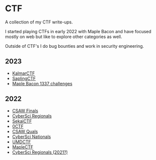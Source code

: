 # CTF

A collection of my CTF write-ups.

I started playing CTFs in early 2022 with Maple Bacon and have focused mostly on web but like to explore other categories as well.

Outside of CTF's I do bug bounties and work in security engineering.

## 2023

* [KalmarCTF](kalmar2023/README.md)
* [SaplingCTF](sapling2023/README.md)
* [Maple Bacon 1337 challenges](mb_challs2023/README.md)

## 2022

* [CSAW Finals](csaw_finals2022/README.md)
* [CyberSci Regionals](cybersci_regionals2022/README.md)
* [SekaiCTF](sekaictf2022/README.md)
* [0CTF](0ctf2022/README.md)
* [CSAW Quals](csaw_quals2022/README.md)
* [CyberSci Nationals](cybersci_nationals2022/README.md)
* [UMDCTF](umdctf2022/README.md)
* [MapleCTF](maplectf2022/README.md)
* [CyberSci Regionals (2021?)](cybersci2022/README.md)
